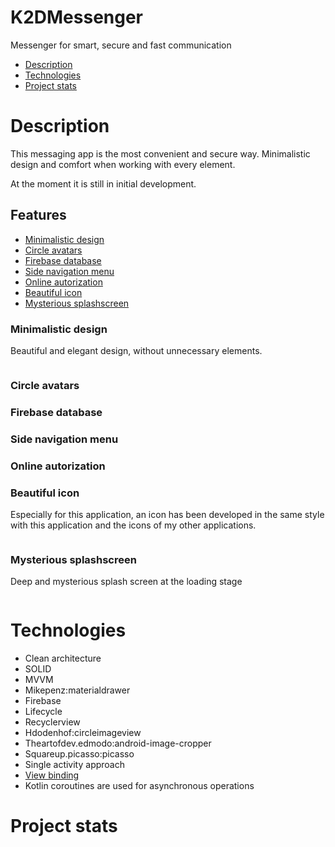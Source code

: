 # K2DMessenger
Messenger for smart, secure and fast communication

- [Description](#description)
- [Technologies](#technologies)
- [Project stats](#project-stats)

# Description
This messaging app is the most convenient and secure way. Minimalistic design and comfort when working with every element.

At the moment it is still in initial development.

## Features
- [Minimalistic design](#minimalistic-design)
- [Circle avatars](#circle-avatars)
- [Firebase database](#firebase-database)
- [Side navigation menu](#side-navigation-menu)
- [Online autorization](#online-autorization)
- [Beautiful icon](#beautiful-icon)
- [Mysterious splashscreen](#mysterious-splashscreen)



### Minimalistic design
Beautiful and elegant design, without unnecessary elements.

<img src="">



### Circle avatars


### Firebase database


### Side navigation menu


### Online autorization





### Beautiful icon
Especially for this application, an icon has been developed in the same style with this application and the icons of my other applications.

<img src="">



### Mysterious splashscreen
Deep and mysterious splash screen at the loading stage

<img src="">

# Technologies
- Clean architecture 
- SOLID
- MVVM
- Mikepenz:materialdrawer
- Firebase
- Lifecycle
- Recyclerview
- Hdodenhof:circleimageview
- Theartofdev.edmodo:android-image-cropper
- Squareup.picasso:picasso
- Single activity approach
- [View binding](https://developer.android.com/topic/libraries/view-binding)
- Kotlin coroutines are used for asynchronous operations

# Project stats
<img src="">


